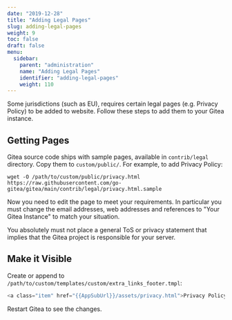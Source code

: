 ```yaml
---
date: "2019-12-28"
title: "Adding Legal Pages"
slug: adding-legal-pages
weight: 9
toc: false
draft: false
menu:
  sidebar:
    parent: "administration"
    name: "Adding Legal Pages"
    identifier: "adding-legal-pages"
    weight: 110
---
```


Some jurisdictions (such as EU), requires certain legal pages (e.g. Privacy Policy) to be added to website. Follow these steps to add them to your Gitea instance.

## Getting Pages

Gitea source code ships with sample pages, available in `contrib/legal` directory. Copy them to `custom/public/`. For example, to add Privacy Policy:

```
wget -O /path/to/custom/public/privacy.html https://raw.githubusercontent.com/go-gitea/gitea/main/contrib/legal/privacy.html.sample
```

Now you need to edit the page to meet your requirements. In particular you must change the email addresses, web addresses and references to "Your Gitea Instance" to match your situation.

You absolutely must not place a general ToS or privacy statement that implies that the Gitea project is responsible for your server.

## Make it Visible

Create or append to `/path/to/custom/templates/custom/extra_links_footer.tmpl`:

```go
<a class="item" href="{{AppSubUrl}}/assets/privacy.html">Privacy Policy</a>
```

Restart Gitea to see the changes.
